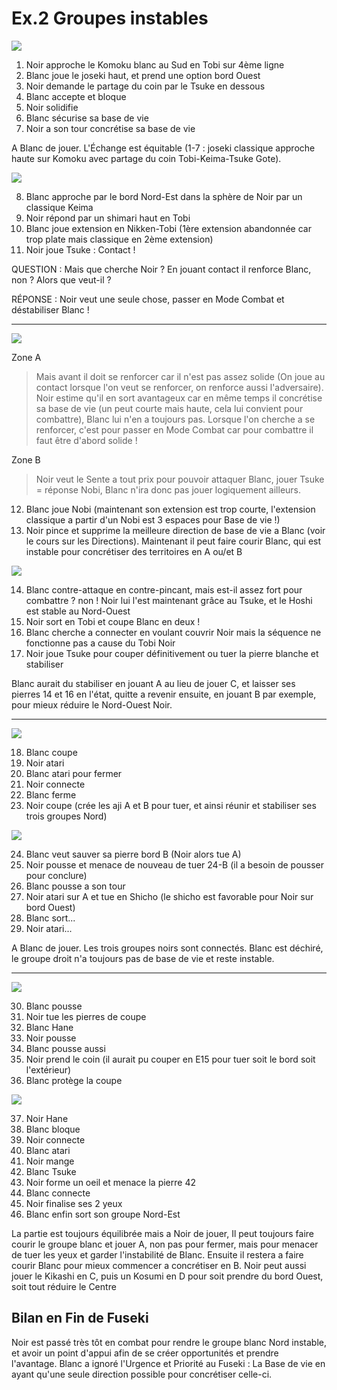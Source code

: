 # Ex.2 Groupes instables

![](img/3r-2-114.jpg)

1. Noir approche le Komoku blanc au Sud en Tobi sur 4ème ligne
2. Blanc joue le joseki haut, et prend une option bord Ouest
3. Noir demande le partage du coin par le Tsuke en dessous
4. Blanc accepte et bloque
5. Noir solidifie
6. Blanc sécurise sa base de vie
7. Noir a son tour concrétise sa base de vie

A Blanc de jouer. L'Échange est équitable (1-7 : joseki classique approche haute sur Komoku avec partage du coin Tobi-Keima-Tsuke Gote).

![](img/3r-2-115.jpg)

8. Blanc approche par le bord Nord-Est dans la sphère de Noir par un classique Keima
9. Noir répond par un shimari haut en Tobi
10. Blanc joue extension en Nikken-Tobi (1ère extension abandonnée car trop plate mais classique en 2ème extension)
11. Noir joue Tsuke : Contact !

QUESTION : Mais que cherche Noir ? En jouant contact il renforce Blanc, non ? Alors que veut-il ?

RÉPONSE : Noir veut une seule chose, passer en Mode Combat et déstabiliser Blanc !

***

![](img/3r-2-214.jpg)

Zone A
> Mais avant il doit se renforcer car il n'est pas assez solide (On joue au contact lorsque l'on veut se renforcer, on renforce aussi l'adversaire).
> Noir estime qu'il en sort avantageux car en même temps il concrétise sa base de vie (un peut courte mais haute, cela lui convient pour combattre),
> Blanc lui n'en a toujours pas. Lorsque l'on cherche a se renforcer, c'est pour passer en Mode Combat car pour combattre il faut être d'abord solide !

Zone B
> Noir veut le Sente a tout prix pour pouvoir attaquer Blanc, jouer Tsuke = réponse Nobi, Blanc n'ira donc pas jouer logiquement ailleurs.


12. Blanc joue Nobi (maintenant son extension est trop courte, l'extension classique a partir d'un Nobi est 3 espaces pour Base de vie !)
13. Noir pince et supprime la meilleure direction de base de vie a Blanc (voir le cours sur les Directions). Maintenant il peut faire courir Blanc, qui est instable pour concrétiser des territoires en A ou/et B

![](img/3r-2-213.jpg)

14. Blanc contre-attaque en contre-pincant, mais est-il assez fort pour combattre ? non !
Noir lui l'est maintenant grâce au Tsuke, et le Hoshi est stable au Nord-Ouest
15. Noir sort en Tobi et coupe Blanc en deux !
16. Blanc cherche a connecter en voulant couvrir Noir mais la séquence ne fonctionne pas a cause du Tobi Noir
17. Noir joue Tsuke pour couper définitivement ou tuer la pierre blanche et stabiliser


Blanc aurait du stabiliser en jouant A au lieu de jouer C, et laisser ses pierres 14 et 16 en l'état, quitte a revenir ensuite, en jouant B par exemple, pour mieux réduire le Nord-Ouest Noir.

***

![](img/3r-2-310.jpg)

18. Blanc coupe
19. Noir atari
20. Blanc atari pour fermer
21. Noir connecte
22. Blanc ferme
23. Noir coupe (crée les aji A et B pour tuer, et ainsi réunir et stabiliser ses trois groupes Nord)

![](img/3r-2-312.jpg)

24. Blanc veut sauver sa pierre bord B (Noir alors tue A)
25. Noir pousse et menace de nouveau de tuer 24-B (il a besoin de pousser pour conclure)
26. Blanc pousse a son tour
27. Noir atari sur A et tue en Shicho (le shicho est favorable pour Noir sur bord Ouest)
28. Blanc sort...
29. Noir atari...

A Blanc de jouer. Les trois groupes noirs sont connectés. Blanc est déchiré, le groupe droit n'a toujours pas de base de vie et reste instable.

***

![](img/3r-2-410.jpg)

30. Blanc pousse
31. Noir tue les pierres de coupe
32. Blanc Hane
33. Noir pousse
34. Blanc pousse aussi
35. Noir prend le coin (il aurait pu couper en E15 pour tuer soit le bord soit l'extérieur)
36. Blanc protège la coupe

![](img/3r-2-411.jpg)

37. Noir Hane
38. Blanc bloque
39. Noir connecte
40. Blanc atari
41. Noir mange
42. Blanc Tsuke
43. Noir forme un oeil et menace la pierre 42
44. Blanc connecte
45. Noir finalise ses 2 yeux
46. Blanc enfin sort son groupe Nord-Est

La partie est toujours équilibrée mais a Noir de jouer, Il peut toujours faire courir le groupe blanc et jouer A, non pas pour fermer, mais pour menacer de tuer les yeux et garder l'instabilité de Blanc. Ensuite il restera a faire courir Blanc pour mieux commencer a concrétiser en B.
Noir peut aussi jouer le Kikashi en C, puis un Kosumi en D pour soit prendre du bord Ouest, soit tout réduire le Centre

## Bilan en Fin de Fuseki

Noir est passé très tôt en combat pour rendre le groupe blanc Nord instable, et avoir un point d'appui afin de se créer opportunités et prendre l'avantage. Blanc a ignoré l'Urgence et Priorité au Fuseki : La Base de vie en ayant qu'une seule direction possible pour concrétiser celle-ci.